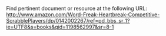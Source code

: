 Find pertinent document or resource at the following URL:
http://www.amazon.com/Word-Freak-Heartbreak-Competitive-ScrabblePlayers/dp/0142002267/ref=pd_bbs_sr_1?ie=UTF8&s=books&qid=1198562997&sr=8-1
